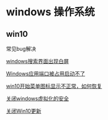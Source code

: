 # windows 操作系统

##  win10

常见bug解决

[windows搜索界面出现白屏](./windows搜索界面出现白屏.md)

[Windows应用端口被占用启动不了](./hyperV端口占用解决.md)


[win10开始菜单图标显示不正常，如何恢复](./win10-开始菜单图标显示不正常，如何恢复/win10-开始菜单图标显示不正常，如何恢复.md)

[关闭windows虚拟化的安全](./关闭基于虚拟化的安全(不能开启VMWARE虚拟机).md)

[关闭Win10更新](./Win10关闭自动更新.md)